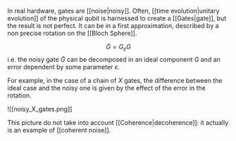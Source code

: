 In real hardware, gates are [[noise|noisy]]. Often, [[time evolution|unitary evolution]] of the physical qubit is harnessed to create a [[Gates|gate]], but the result is not perfect. It can be in a first approximation, described by a non precise rotation on the [[Bloch Sphere]]. 

$$\tilde{G}=G_\varepsilon G$$
i.e. the noisy gate $\tilde{G}$ can be decomposed in an ideal component $G$ and an error dependent by some parameter $\varepsilon$. 

For example, in the case of a chain of $X$ gates, the difference between the ideal case and the noisy one is given by the effect of the error in the rotation.

![[noisy_X_gates.png]]

This picture do not take into account [[Coherence|decoherence]]: it actually is an example of [[coherent noise]].